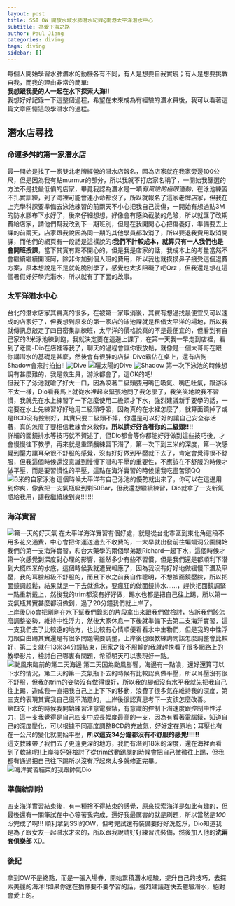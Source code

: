 ```yaml
---
layout: post
title: SSI OW 開放水域水肺潛水紀錄@南港太平洋潛水中心
subtitle: 為愛下海之路
author: Paul Jiang
categories: diving
tags: diving
sidebar: []
---
```

每個人開始學習水肺潛水的動機各有不同，有人是想要自我實現；有人是想要挑戰自我，而我的理由非常的簡單:  
 **我想跟我愛的人一起在水下探索大海!!**    
我想好好記錄一下這整個過程，希望在未來成為有經驗的潛水員後，我可以看著這篇文章回憶這段學潛水的過程。  
## 潛水店尋找
### 命運多舛的第一家潛水店
最一開始是找了一家雙北老牌經營的潛水店報名，因為店家就在我家旁邊100公尺，但是因為我有點murmur的部分，所以我就不打店家名稱了，一開始我篩選的方法不是找最低價的店家，畢竟我認為潛水是一項*有風險的極限運動*，在泳池練習不扎實訓練，到了海裡可能會連小命都沒了，所以就報名了這家老牌店家，但我在上完學科課要準備去泳池練習的前兩天不小心把我自己燙傷，一開始有想過貼3M的防水膠布下水好了，後來仔細想想，好像會有感染截肢的危險，所以就匯了改期費給店家，請他們幫我改到下一期班別，但是在我開開心心把傷養好，準備要去上課的前兩天，店家跟我說因為同一期的其他學員都取消了，所以要退我費用取消開課，而他們的網頁有一段話是這樣說的:**我們不計較成本，就算只有一人我們也是會開班授課**，當下其實有點不開心的，但是我是店家的話，我成本上的考量當然不會繼續繼續開班阿，除非你加到個人班的費用，所以我也就摸摸鼻子接受這個退費方案，原本想說是不是就乾脆別學了，感覺也太多阻礙了吧Orz ，但我還是想在這個暑假好好學完潛水，所以就有了下面的故事。  

### 太平洋潛水中心
台北的潛水店家其實真的很多，在被第一家取消後，其實有想過找最便宜又可以速成的店家好了，但我想到原來的第一家店的泳池課就是租借太平洋的場地，所以我就傳訊息敲定了四日密集訓練班，太平洋的價格說真的不是最便宜的，但看到有自己家的3米泳池練到飽，我就決定要在這邊上課了，在第一天我一早走到店裡，看到了老闆-Dio在店裡等我了，聊天的過程會讓你很放鬆，就像是一個大哥哥在跟你講潛水的基礎是甚麼，然後會有很胖的店貓-Dive霸佔在桌上，還有店狗-Shadow會來討拍拍!! 
![Dive](images/240914/3.jpg) 
![曬太陽的Dive](images/240914/4.jpg) 
![Shadow](images/240914/2.JPG) 
第一次下泳池的時候想說有甚麼難的，我是救生員，游泳都會了，這OK的吧!  
但我下了泳池就嗆了好大一口，因為咬著二級頭要用嘴巴吸氣、嘴巴吐氣，跟游泳不太一樣，Dio看我馬上就從水裡起來緊張地問了我怎麼了，我笑笑地說我不習慣，我就先在水上練習了一下怎麼使用二級頭才下水，強烈建議新手要學的話，一定要在水上先練習好好地用二級頭呼吸，因為真的在水裡怎麼了，就算面鏡掉了或是BCD沒有控制好，其實只要二級頭不掉，你還是可以好好的讓自己安全存活著，真的怎麼了要相信教練會來救你，**所以請好好含著你的二級頭!!!!**  
詳細的面鏡排水等技巧就不贅述了，但Dio都會等你都能好好做到這些技巧後，才會慢慢往下教學，再來就是重頭戲練習下潛了，第一次下到三米的深度，第一次感覺到壓力讓耳朵很不舒服的感覺，沒有好好做到平壓就下去了，肯定會覺得很不舒服，但我這個時候還沒意識到慢慢下潛和平壓的重要性，不應該在不舒服的時候才做平壓，而是要習慣性的平壓，這點在海洋實習的時候讓我吃盡苦頭QQ  
![3米的自家泳池](images/240914/1.JPG) 
這個時候太平洋有自己泳池的優勢就出來了，你可以在這邊用到你爽，像我把一支氣瓶吸到剩50Bar，但我還想繼續練習，Dio就拿了一支新氣瓶給我用，讓我繼續練到爽!!!!!!!
### 海洋實習
![第一天的好天氣](images/240914/6.jpg) 
在太平洋海洋實習有個好處，就是從台北市區到東北角這段不用多花交通費，中心會把你運送過去不收費的，一大早就出發前往蝙蝠洞公園開始我們的第一支海洋實習，和台大藥學的兩個學弟跟Richard一起下水，這個時候才第一次感覺到深度對心理的影響，雖然多少有些不習慣，但是我們還是都順利下潛到大概四米的水底，這個時候我就遭受報應了，因為我沒有好好地做緩慢下潛及平壓，我的耳腔超級不舒服的，而且下水之前我自作聰明，不想被面鏡壓臉，所以把面鏡調超鬆，結果就是一下去就進水，要瘋狂的做面鏡排水......，趕快把面鏡調緊一點重新戴上，然後我的trim都沒有好好做，踢水也都是把自己往上踢，所以第一支氣瓶其實甚麼都沒做到，過了20分鐘我們就上岸了。  
上岸後Dio會把剛剛在水下幫我們錄影的片段拿出來跟我們做檢討，告訴我們該怎麼調整姿勢，維持中性浮力，然後大家休息一下後就準備下去第二支海洋實習，這一支我們去了比較遠的地方，也比較有心情順便看看水中生物們，但是我的中性浮力跟自由踢其實還是有很多問題需要調整，上岸後也跟教練詢問該怎麼調整會比較好，第二支就在13米34分鐘結束，回家之後不服輸的我就趕快看了很多網路上的教學影片，檢討自己哪裏有問題，希望明天可以表現好一點。  
![颱風來臨前的第二天海邊](images/240914/8.jpg) 
第二天因為颱風影響，海邊有一點浪，還好還算可以下水的情況，第二天的第一支氣瓶下去的時候有比較認真做平壓，所以耳壓沒有很不舒服，但我的trim的姿勢沒有做得很好，所以我的腳都沒有水平我就先把我自己往上踢，造成我一直把我自己上上下下的移動，浪費了很多氣在維持我的深度，第三支的表現其實我自己很不滿意的，上岸後很認真思考下一支該怎麼改善。  
第四支下水的時候我開始練習注意電腦錶，有意識的控制下潛速度跟控制中性浮力，這一支我覺得是自己四支中成長幅度最高的一支，因為有看著電腦錶，知道自己的深度變化，可以根據不同高度調整BCD的充放氣，好好定在原地；耳壓也有在一公尺的變化就開始平壓，**所以這支34分鐘都沒有不舒服的感覺!!!!!!**  
這支教練帶了我們去了更遠更深的地方，我們有潛到18米的深度，還在海裡面看到了軟絲呢!!上岸後好好檢討了從trim啟動踢腿的時候會把自己微微往上踢，但我都有通過把自己往下踢所以沒有浮起來太多就修正完畢。  
![海洋實習結束的我跟帥氣Dio](images/240914/9.jpg) 
### 準備結訓啦
四支海洋實習結束後，有一種捨不得結束的感覺，原來探索海洋是如此有趣的，但最後還有一關筆試在中心等著我完成，還好我最厲害的就是刷題，所以當然是*100分*完成了啊!!! 順利拿到SSI的OW，但考完試還有裝備要好好洗乾淨，Dio知道我是為了跟女友一起潛水才來的，所以跟我說請好好練習洗裝備，然後加入他的**洗兩套俱樂部** XD。  
### 後記
拿到OW不是終點，而是一張入場券，開始累積潛水經驗，提升自己的技巧，去探索美麗的海洋!!如果你還在猶豫要不要學習的話，強烈建議趕快去體驗潛水，絕對會愛上的。  















